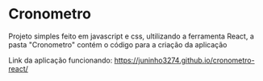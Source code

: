 # Cronometro
Projeto simples feito em javascript e css, ultilizando a ferramenta React,
a pasta "Cronometro" contém o código para a criação da aplicação

Link da aplicação funcionando:
https://juninho3274.github.io/cronometro-react/
